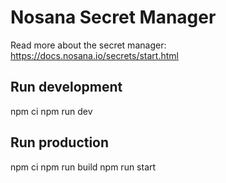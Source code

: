 # Nosana Secret Manager
Read more about the secret manager:
https://docs.nosana.io/secrets/start.html

## Run development
npm ci
npm run dev


## Run production
npm ci
npm run build
npm run start
